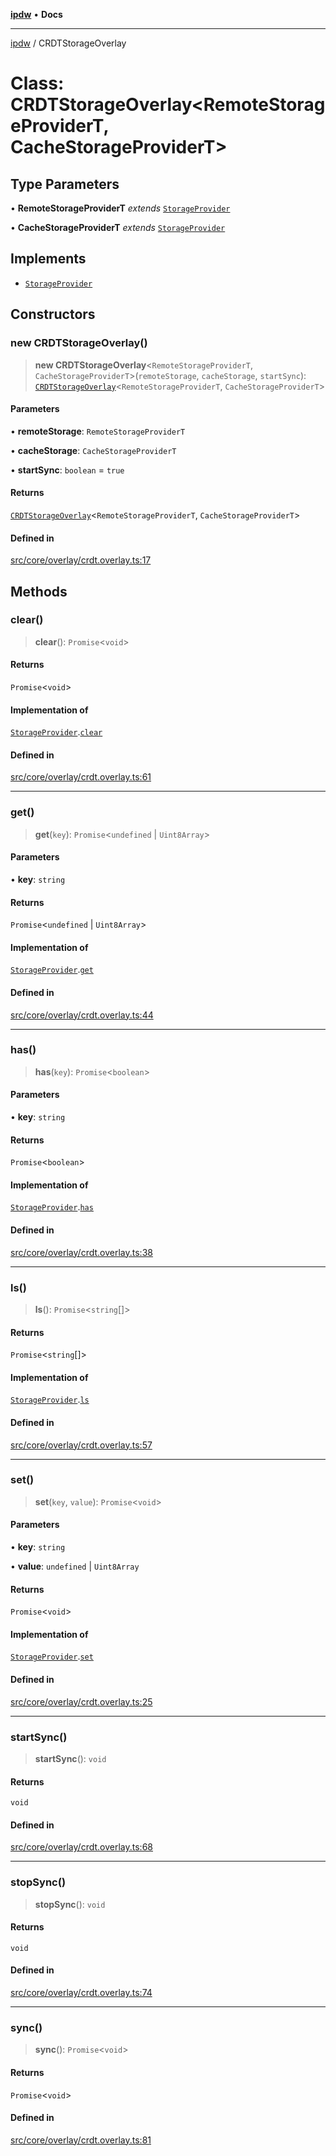 [**ipdw**](../README.md) • **Docs**

***

[ipdw](../globals.md) / CRDTStorageOverlay

# Class: CRDTStorageOverlay\<RemoteStorageProviderT, CacheStorageProviderT\>

## Type Parameters

• **RemoteStorageProviderT** *extends* [`StorageProvider`](../interfaces/StorageProvider.md)

• **CacheStorageProviderT** *extends* [`StorageProvider`](../interfaces/StorageProvider.md)

## Implements

- [`StorageProvider`](../interfaces/StorageProvider.md)

## Constructors

### new CRDTStorageOverlay()

> **new CRDTStorageOverlay**\<`RemoteStorageProviderT`, `CacheStorageProviderT`\>(`remoteStorage`, `cacheStorage`, `startSync`): [`CRDTStorageOverlay`](CRDTStorageOverlay.md)\<`RemoteStorageProviderT`, `CacheStorageProviderT`\>

#### Parameters

• **remoteStorage**: `RemoteStorageProviderT`

• **cacheStorage**: `CacheStorageProviderT`

• **startSync**: `boolean` = `true`

#### Returns

[`CRDTStorageOverlay`](CRDTStorageOverlay.md)\<`RemoteStorageProviderT`, `CacheStorageProviderT`\>

#### Defined in

[src/core/overlay/crdt.overlay.ts:17](https://github.com/ansi-code/ipdw/blob/01fadcc9abca9fbd90e38855b259b101aa727349/src/core/overlay/crdt.overlay.ts#L17)

## Methods

### clear()

> **clear**(): `Promise`\<`void`\>

#### Returns

`Promise`\<`void`\>

#### Implementation of

[`StorageProvider`](../interfaces/StorageProvider.md).[`clear`](../interfaces/StorageProvider.md#clear)

#### Defined in

[src/core/overlay/crdt.overlay.ts:61](https://github.com/ansi-code/ipdw/blob/01fadcc9abca9fbd90e38855b259b101aa727349/src/core/overlay/crdt.overlay.ts#L61)

***

### get()

> **get**(`key`): `Promise`\<`undefined` \| `Uint8Array`\>

#### Parameters

• **key**: `string`

#### Returns

`Promise`\<`undefined` \| `Uint8Array`\>

#### Implementation of

[`StorageProvider`](../interfaces/StorageProvider.md).[`get`](../interfaces/StorageProvider.md#get)

#### Defined in

[src/core/overlay/crdt.overlay.ts:44](https://github.com/ansi-code/ipdw/blob/01fadcc9abca9fbd90e38855b259b101aa727349/src/core/overlay/crdt.overlay.ts#L44)

***

### has()

> **has**(`key`): `Promise`\<`boolean`\>

#### Parameters

• **key**: `string`

#### Returns

`Promise`\<`boolean`\>

#### Implementation of

[`StorageProvider`](../interfaces/StorageProvider.md).[`has`](../interfaces/StorageProvider.md#has)

#### Defined in

[src/core/overlay/crdt.overlay.ts:38](https://github.com/ansi-code/ipdw/blob/01fadcc9abca9fbd90e38855b259b101aa727349/src/core/overlay/crdt.overlay.ts#L38)

***

### ls()

> **ls**(): `Promise`\<`string`[]\>

#### Returns

`Promise`\<`string`[]\>

#### Implementation of

[`StorageProvider`](../interfaces/StorageProvider.md).[`ls`](../interfaces/StorageProvider.md#ls)

#### Defined in

[src/core/overlay/crdt.overlay.ts:57](https://github.com/ansi-code/ipdw/blob/01fadcc9abca9fbd90e38855b259b101aa727349/src/core/overlay/crdt.overlay.ts#L57)

***

### set()

> **set**(`key`, `value`): `Promise`\<`void`\>

#### Parameters

• **key**: `string`

• **value**: `undefined` \| `Uint8Array`

#### Returns

`Promise`\<`void`\>

#### Implementation of

[`StorageProvider`](../interfaces/StorageProvider.md).[`set`](../interfaces/StorageProvider.md#set)

#### Defined in

[src/core/overlay/crdt.overlay.ts:25](https://github.com/ansi-code/ipdw/blob/01fadcc9abca9fbd90e38855b259b101aa727349/src/core/overlay/crdt.overlay.ts#L25)

***

### startSync()

> **startSync**(): `void`

#### Returns

`void`

#### Defined in

[src/core/overlay/crdt.overlay.ts:68](https://github.com/ansi-code/ipdw/blob/01fadcc9abca9fbd90e38855b259b101aa727349/src/core/overlay/crdt.overlay.ts#L68)

***

### stopSync()

> **stopSync**(): `void`

#### Returns

`void`

#### Defined in

[src/core/overlay/crdt.overlay.ts:74](https://github.com/ansi-code/ipdw/blob/01fadcc9abca9fbd90e38855b259b101aa727349/src/core/overlay/crdt.overlay.ts#L74)

***

### sync()

> **sync**(): `Promise`\<`void`\>

#### Returns

`Promise`\<`void`\>

#### Defined in

[src/core/overlay/crdt.overlay.ts:81](https://github.com/ansi-code/ipdw/blob/01fadcc9abca9fbd90e38855b259b101aa727349/src/core/overlay/crdt.overlay.ts#L81)
